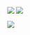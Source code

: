 ![](https://github-readme-stats.vercel.app/api?username=JHSAND&theme=chartreuse-dark&show_icons=true&hide_border=true)
![](http://github-profile-summary-cards.vercel.app/api/cards/repos-per-language?username=JHSAND&theme=tokyonight&exclude=HTML,JavaScript,CSS)


![](https://github-profile-trophy.vercel.app/?username=JHSAND&theme=chartreuse-dark&column=6&rank=SECRET,SSS,SS,S,AAA,AA,A)
